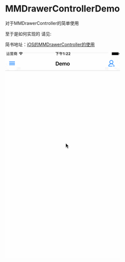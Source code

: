 # MMDrawerControllerDemo
对于MMDrawerController的简单使用


至于是如何实现的  请见:

简书地址：[iOS的MMDrawerController的使用](http://www.jianshu.com/p/9e55cbf7d5ab)


![image](Demo.gif)
